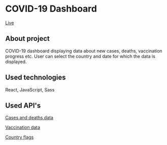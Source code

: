 # COVID-19 Dashboard

[Live](https://sprits1.github.io/covid-data-app/)

## About project 

COVID-19 dashboard displaying data about new cases, deaths, vaccination progress etc. User can select the country and date for which the data is displayed.

## Used technologies

React, JavaScript, Sass

## Used API's

[Cases and deaths data](https://www.mongodb.com/developer/article/johns-hopkins-university-covid-19-rest-api/)

[Vaccination data](https://rapidapi.com/jamesrabels@gmail.com/api/covid-19-world-vaccination-data/)

[Country flags](https://flagpedia.net/download/api)
